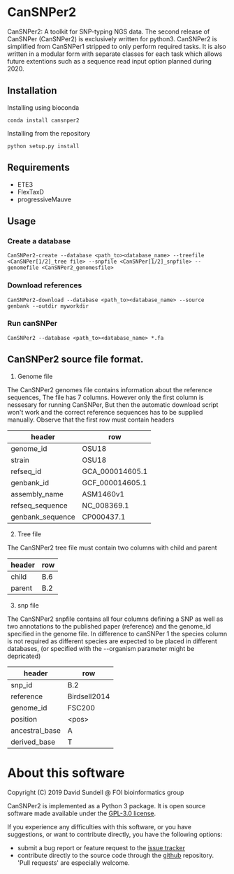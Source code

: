 # CanSNPer2
CanSNPer2: A toolkit for SNP-typing NGS data. The second release of CanSNPer (CanSNPer2) is exclusively written for python3. CanSNPer2 is simplified from CanSNPer1 stripped to only perform required tasks. It is also written in a modular form with separate classes for each task which allows future extentions such as a sequence read input option planned during 2020. 

## Installation
Installing using bioconda

```
conda install cansnper2
```

Installing from the repository
```
python setup.py install
```

## Requirements

* ETE3
* FlexTaxD
* progressiveMauve

## Usage

### Create a database

```
CanSNPer2-create --database <path_to><database_name> --treefile <CanSNPer[1/2]_tree file> --snpfile <CanSNPer[1/2]_snpfile> --genomefile <CanSNPer2_genomesfile>
```

### Download references

```
CanSNPer2-download --database <path_to><database_name> --source genbank --outdir myworkdir
```

### Run canSNPer

```
CanSNPer2 --database <path_to><database_name> *.fa
```

## CanSNPer2 source file format.

1) Genome file

The CanSNPer2 genomes file contains information about the reference sequences,
The file has 7 columns. However only the first column is nessesary for running CanSNPer,
But then the automatic download script won't work and the correct reference sequences
has to be supplied manually. Observe that the first row must contain headers

| header | row |
| ------- | -------- |
| genome_id          |   OSU18 |
| strain             |   OSU18 |
| refseq_id          |   GCA_000014605.1 |
| genbank_id         |   GCF_000014605.1 |
| assembly_name      |   ASM1460v1 |
| refseq_sequence    |   NC_008369.1 |
| genbank_sequence   |   CP000437.1 |


2) Tree file

The CanSNPer2 tree file must contain two columns with child and parent

| header | row |
| --- | --- |
| child               |   B.6 |
| parent              |   B.2 |


3) snp file

The CanSNPer2 snpfile contains all four columns defining a SNP as well as two annotations
to the published paper (reference) and the genome_id specified in the genome file.
In difference to canSNPer 1 the species column is not required
as different species are expected to be placed in different databases,
(or specified with the --organism parameter might be depricated)

| header | row |
| --- | --- |
| snp_id              |   B.2 |
| reference            |   Birdsell2014 |
| genome_id           | FSC200 |
| position            |   \<pos\> |
| ancestral_base      |   A |
| derived_base        |   T |


About this software
===================
Copyright (C) 2019 David Sundell @ FOI bioinformatics group  

CanSNPer2 is implemented as a Python 3 package. It is open source software made available
under the [GPL-3.0 license](LICENSE).

If you experience any difficulties with this software, or you have suggestions, or want
to contribute directly, you have the following options:

- submit a bug report or feature request to the 
  [issue tracker](https://github.com/FOI-Bioinformatics/CanSNPer2/issues)
- contribute directly to the source code through the 
  [github](https://github.com/FOI-Bioinformatics/CanSNPer2) repository. 'Pull requests' are
  especially welcome.
